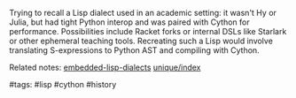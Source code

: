 Trying to recall a Lisp dialect used in an academic setting: it wasn't Hy or Julia, but had tight Python interop and was paired with Cython for performance. Possibilities include Racket forks or internal DSLs like Starlark or other ephemeral teaching tools. Recreating such a Lisp would involve translating S-expressions to Python AST and compiling with Cython.

Related notes: [embedded-lisp-dialects](embedded-lisp-dialects.md) [unique/index](../../unique/index.md)

#tags: #lisp #cython #history
